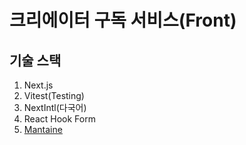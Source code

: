 # 크리에이터 구독 서비스(Front)

## 기술 스택

1. Next.js
2. Vitest(Testing)
3. NextIntl(다국어)
4. React Hook Form
5. [Mantaine](https://mantine.dev/about/)
